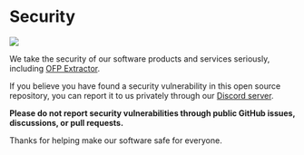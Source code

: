 # Security

[<img src="https://github.com/user-attachments/assets/63ee6f6f-5b81-4b77-b522-a6a9b7046639">](https://discord.gg/Z88NnTgpWU)

We take the security of our software products and services seriously, including [OFP Extractor](https://github.com/NoahDomingues/OFP-Extractor).

If you believe you have found a security vulnerability in this open source repository, you can report it to us privately through our [Discord server](https://discord.gg/Z88NnTgpWU).

**Please do not report security vulnerabilities through public GitHub issues, discussions, or pull requests.**

Thanks for helping make our software safe for everyone.
